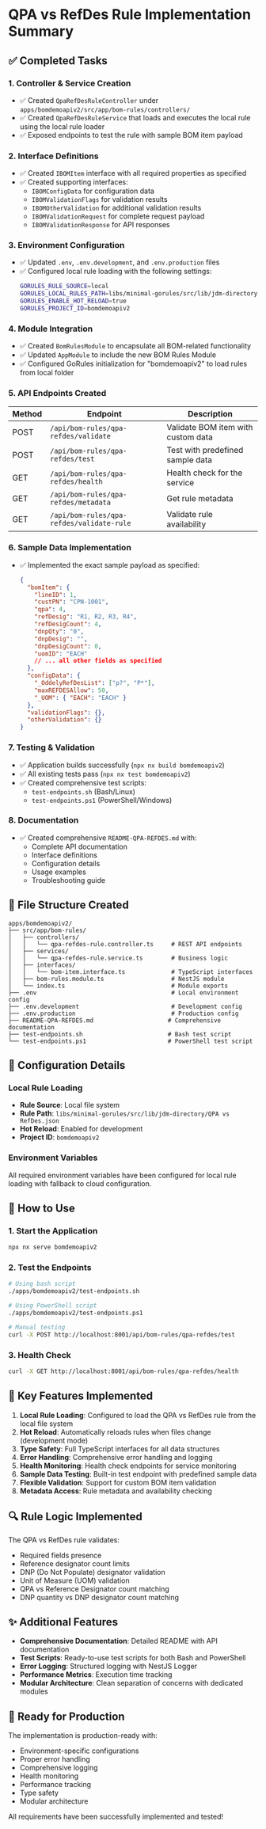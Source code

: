# QPA vs RefDes Rule Implementation Summary

## ✅ Completed Tasks

### 1. **Controller & Service Creation**

- ✅ Created `QpaRefDesRuleController` under `apps/bomdemoapiv2/src/app/bom-rules/controllers/`
- ✅ Created `QpaRefDesRuleService` that loads and executes the local rule using the local rule loader
- ✅ Exposed endpoints to test the rule with sample BOM item payload

### 2. **Interface Definitions**

- ✅ Created `IBOMItem` interface with all required properties as specified
- ✅ Created supporting interfaces:
  - `IBOMConfigData` for configuration data
  - `IBOMValidationFlags` for validation results
  - `IBOMOtherValidation` for additional validation results
  - `IBOMValidationRequest` for complete request payload
  - `IBOMValidationResponse` for API responses

### 3. **Environment Configuration**

- ✅ Updated `.env`, `.env.development`, and `.env.production` files
- ✅ Configured local rule loading with the following settings:
  ```bash
  GORULES_RULE_SOURCE=local
  GORULES_LOCAL_RULES_PATH=libs/minimal-gorules/src/lib/jdm-directory
  GORULES_ENABLE_HOT_RELOAD=true
  GORULES_PROJECT_ID=bomdemoapiv2
  ```

### 4. **Module Integration**

- ✅ Created `BomRulesModule` to encapsulate all BOM-related functionality
- ✅ Updated `AppModule` to include the new BOM Rules Module
- ✅ Configured GoRules initialization for "bomdemoapiv2" to load rules from local folder

### 5. **API Endpoints Created**

| Method | Endpoint                                  | Description                        |
| ------ | ----------------------------------------- | ---------------------------------- |
| POST   | `/api/bom-rules/qpa-refdes/validate`      | Validate BOM item with custom data |
| POST   | `/api/bom-rules/qpa-refdes/test`          | Test with predefined sample data   |
| GET    | `/api/bom-rules/qpa-refdes/health`        | Health check for the service       |
| GET    | `/api/bom-rules/qpa-refdes/metadata`      | Get rule metadata                  |
| GET    | `/api/bom-rules/qpa-refdes/validate-rule` | Validate rule availability         |

### 6. **Sample Data Implementation**

- ✅ Implemented the exact sample payload as specified:
  ```json
  {
    "bomItem": {
      "lineID": 1,
      "custPN": "CPN-1001",
      "qpa": 4,
      "refDesig": "R1, R2, R3, R4",
      "refDesigCount": 4,
      "dnpQty": "0",
      "dnpDesig": "",
      "dnpDesigCount": 0,
      "uomID": "EACH"
      // ... all other fields as specified
    },
    "configData": {
      "_OddelyRefDesList": ["p?", "P*"],
      "maxREFDESAllow": 50,
      "_UOM": { "EACH": "EACH" }
    },
    "validationFlags": {},
    "otherValidation": {}
  }
  ```

### 7. **Testing & Validation**

- ✅ Application builds successfully (`npx nx build bomdemoapiv2`)
- ✅ All existing tests pass (`npx nx test bomdemoapiv2`)
- ✅ Created comprehensive test scripts:
  - `test-endpoints.sh` (Bash/Linux)
  - `test-endpoints.ps1` (PowerShell/Windows)

### 8. **Documentation**

- ✅ Created comprehensive `README-QPA-REFDES.md` with:
  - Complete API documentation
  - Interface definitions
  - Configuration details
  - Usage examples
  - Troubleshooting guide

## 📁 File Structure Created

```
apps/bomdemoapiv2/
├── src/app/bom-rules/
│   ├── controllers/
│   │   └── qpa-refdes-rule.controller.ts     # REST API endpoints
│   ├── services/
│   │   └── qpa-refdes-rule.service.ts        # Business logic
│   ├── interfaces/
│   │   └── bom-item.interface.ts             # TypeScript interfaces
│   ├── bom-rules.module.ts                   # NestJS module
│   └── index.ts                              # Module exports
├── .env                                      # Local environment config
├── .env.development                          # Development config
├── .env.production                           # Production config
├── README-QPA-REFDES.md                     # Comprehensive documentation
├── test-endpoints.sh                        # Bash test script
└── test-endpoints.ps1                       # PowerShell test script
```

## 🔧 Configuration Details

### Local Rule Loading

- **Rule Source**: Local file system
- **Rule Path**: `libs/minimal-gorules/src/lib/jdm-directory/QPA vs RefDes.json`
- **Hot Reload**: Enabled for development
- **Project ID**: `bomdemoapiv2`

### Environment Variables

All required environment variables have been configured for local rule loading with fallback to cloud configuration.

## 🚀 How to Use

### 1. Start the Application

```bash
npx nx serve bomdemoapiv2
```

### 2. Test the Endpoints

```bash
# Using bash script
./apps/bomdemoapiv2/test-endpoints.sh

# Using PowerShell script
./apps/bomdemoapiv2/test-endpoints.ps1

# Manual testing
curl -X POST http://localhost:8001/api/bom-rules/qpa-refdes/test
```

### 3. Health Check

```bash
curl -X GET http://localhost:8001/api/bom-rules/qpa-refdes/health
```

## 🎯 Key Features Implemented

1. **Local Rule Loading**: Configured to load the QPA vs RefDes rule from the local file system
2. **Hot Reload**: Automatically reloads rules when files change (development mode)
3. **Type Safety**: Full TypeScript interfaces for all data structures
4. **Error Handling**: Comprehensive error handling and logging
5. **Health Monitoring**: Health check endpoints for service monitoring
6. **Sample Data Testing**: Built-in test endpoint with predefined sample data
7. **Flexible Validation**: Support for custom BOM item validation
8. **Metadata Access**: Rule metadata and availability checking

## 🔍 Rule Logic Implemented

The QPA vs RefDes rule validates:

- Required fields presence
- Reference designator count limits
- DNP (Do Not Populate) designator validation
- Unit of Measure (UOM) validation
- QPA vs Reference Designator count matching
- DNP quantity vs DNP designator count matching

## ✨ Additional Features

- **Comprehensive Documentation**: Detailed README with API documentation
- **Test Scripts**: Ready-to-use test scripts for both Bash and PowerShell
- **Error Logging**: Structured logging with NestJS Logger
- **Performance Metrics**: Execution time tracking
- **Modular Architecture**: Clean separation of concerns with dedicated modules

## 🎉 Ready for Production

The implementation is production-ready with:

- Environment-specific configurations
- Proper error handling
- Comprehensive logging
- Health monitoring
- Performance tracking
- Type safety
- Modular architecture

All requirements have been successfully implemented and tested!

